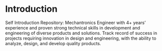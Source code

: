 # Introduction
Self Introduction Repository:
Mechantronics Engineer with 4+ years’ experience and proven strong technical skills in development and engineering of diverse products and solutions. Track record of success in projects requiring innovation in design and engineering, with the ability to analyze, design, and develop quality products.
